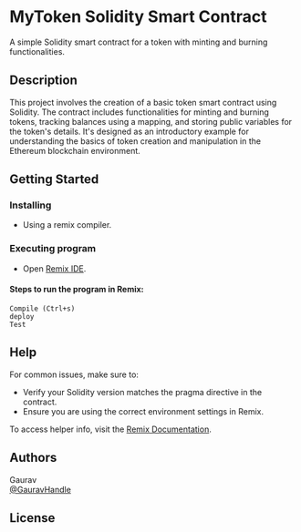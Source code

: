 # MyToken Solidity Smart Contract

A simple Solidity smart contract for a token with minting and burning functionalities.

## Description

This project involves the creation of a basic token smart contract using Solidity. The contract includes functionalities for minting and burning tokens, tracking balances using a mapping, and storing public variables for the token's details. It's designed as an introductory example for understanding the basics of token creation and manipulation in the Ethereum blockchain environment.

## Getting Started

### Installing

* Using a remix compiler.

### Executing program

* Open [Remix IDE](https://remix.ethereum.org/).

#### Steps to run the program in Remix:
    Compile (Ctrl+s)
    deploy
    Test

## Help

For common issues, make sure to:

* Verify your Solidity version matches the pragma directive in the contract.
* Ensure you are using the correct environment settings in Remix.

To access helper info, visit the [Remix Documentation](https://remix-ide.readthedocs.io/en/latest/).

## Authors

Gaurav  
[@GauravHandle](https://www.linkedin.com/in/gaurav-kumar-18151819b/)

## License
